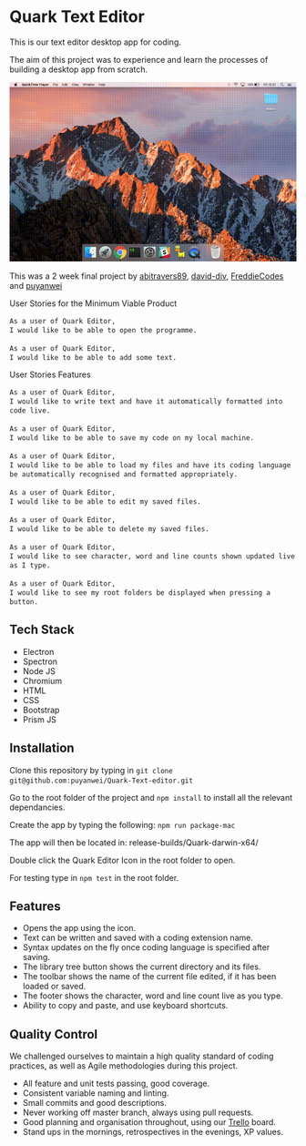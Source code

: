 # Quark Text Editor

This is our text editor desktop app for coding.

The aim of this project was to experience and learn the processes of building a desktop app from scratch.

![Alt Text](https://github.com/puyanwei/Quark-Text-editor/blob/master/assets/demo.gif)

This was a 2 week final project by [abitravers89](https://github.com/abitravers1989), [david-div](https://www.github.com/david-div),
[FreddieCodes](https://github.com/freddiecodes) and
[puyanwei](https://github.com/puyanwei)

User Stories for the Minimum Viable Product

```
As a user of Quark Editor,
I would like to be able to open the programme.

As a user of Quark Editor,
I would like to be able to add some text.
```

User Stories Features

````
As a user of Quark Editor,
I would like to write text and have it automatically formatted into code live.

As a user of Quark Editor,
I would like to be able to save my code on my local machine.

As a user of Quark Editor,
I would like to be able to load my files and have its coding language be automatically recognised and formatted appropriately.

As a user of Quark Editor,
I would like to be able to edit my saved files.

As a user of Quark Editor,
I would like to be able to delete my saved files.

As a user of Quark Editor,
I would like to see character, word and line counts shown updated live as I type.

As a user of Quark Editor,
I would like to see my root folders be displayed when pressing a button.
`````

## Tech Stack
- Electron
- Spectron
- Node JS
- Chromium
- HTML
- CSS
- Bootstrap
- Prism JS

## Installation
Clone this repository by typing in `git clone git@github.com:puyanwei/Quark-Text-editor.git`

Go to the root folder of the project and `npm install` to install all the relevant dependancies.

Create the app by typing the following: `npm run package-mac`

The app will then be located in: release-builds/Quark-darwin-x64/

Double click the Quark Editor Icon in the root folder to open.

For testing type in `npm test` in the root folder.

## Features
- Opens the app using the icon.
- Text can be written and saved with a coding extension name.
- Syntax updates on the fly once coding language is specified after saving.
- The library tree button shows the current directory and its files.
- The toolbar shows the name of the current file edited, if it has been loaded or saved.
- The footer shows the character, word and line count live as you type.
- Ability to copy and paste, and use keyboard shortcuts.

## Quality Control

We challenged ourselves to maintain a high quality standard of coding practices, as well as Agile methodologies during this project.
- All feature and unit tests passing, good coverage.
- Consistent variable naming and linting.
- Small commits and good descriptions.
- Never working off master branch, always using pull requests.
- Good planning and organisation throughout, using our [Trello](https://trello.com/b/mFZ3IP8U/build-our-own-program-from-scratch) board.
- Stand ups in the mornings, retrospectives in the evenings, XP values.

